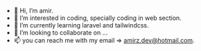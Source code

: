 - 👋 Hi, I’m amir.
- 👀 I’m interested in coding, specially coding in web section.
- 🌱 I’m currently learning laravel and tailwindcss.
- 💞️ I’m looking to collaborate on ...
- 📫 you can reach me with my email => amirz.dev@hotmail.com.

<!---
amirzdev/amirzdev is a ✨ special ✨ repository because its `README.md` (this file) appears on your GitHub profile.
You can click the Preview link to take a look at your changes.
--->
